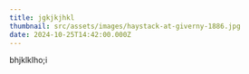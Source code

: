 ```yaml
---
title: jgkjkjhkl
thumbnail: src/assets/images/haystack-at-giverny-1886.jpg
date: 2024-10-25T14:42:00.000Z
---
```

bhjklklho;i
